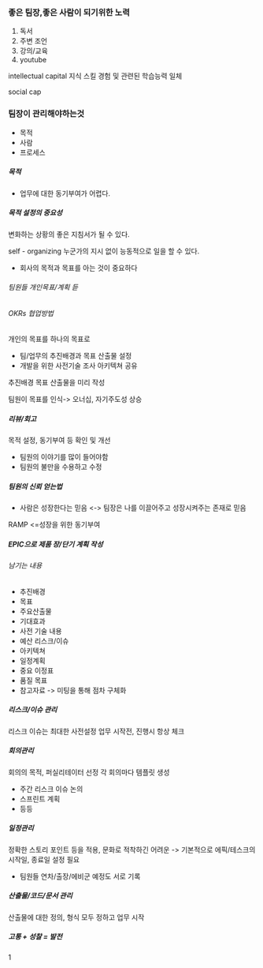 
### 좋은 팀장,좋은 사람이 되기위한 노력
1. 독서
2. 주변 조언
3. 강의/교육
4. youtube

intellectual capital
지식 스킬 경험 및 관련된 학습능력 일체

social cap


### 팀장이 관리해야하는것
+ 목적
+ 사람
+ 프로세스

##### 목적

+ 업무에 대한 동기부여가 어렵다.

##### 목적 설정의 중요성
변화하는 상황의 좋은 지침서가 될 수 있다.

self - organizing
누군가의 지시 없이 능동적으로 일을 할 수 있다.

+ 회사의 목적과 목표를 아는 것이 중요하다

###### 팀원들 개인목표/계획 듣
###### OKRs 협업방법
개인의 목표를 하나의 목표로

+ 팀/업무의 추진배경과 목표 산출물 설정
+ 개발을 위한 사전기술 조사 아키텍쳐 공유

추진배경 
목표
산출물을  미리 작성

팀원이 목표를 인식-> 오너십, 자기주도성 상승

##### 리뷰/회고
목적 설정, 동기부여 등 확인 및 개선
+ 팀원의 이야기를 많이 들어야함
+ 팀원의 불만을 수용하고 수정

##### 팀원의 신뢰 얻는법
+ 사람은 성장한다는 믿음 <-> 팀장은 나를 이끌어주고 성장시켜주는 존재로 믿음

RAMP <=성장을 위한 동기부여

##### EPIC으로 제품 장/단기 계획 작성
###### 남기는 내용
 + 추진배경
 + 목표
 + 주요산출물
 + 기대효과
 + 사전 기술 내용
 + 예산 리스크/이슈
 + 아키텍쳐
 + 일정계획
 + 중요 이정표
 + 품질 목표
 + 참고자료
 -> 미팅을 통해 점차 구체화

##### 리스크/이슈 관리
리스크 이슈는 최대한 사전설정
업무 시작전, 진행시 항상 체크

##### 회의관리
회의의 목적, 퍼실리테이터 선정
각 회의마다 템플릿 생성
+ 주간 리스크 이슈 논의
+ 스프린트 계획
+ 등등

##### 일정관리
정확한 스토리 포인트 등을 적용, 문화로 적착하긴 어려운 -> 기본적으로 에픽/테스크의 시작일, 종료일 설정 필요
+ 팀원들 연차/출장/에비군 예정도 서로 기록

##### 산출물/코드/문서 관리
산출물에 대한 정의, 형식 모두 정하고 업무 시작

##### 고통 + 성찰 = 발전
1